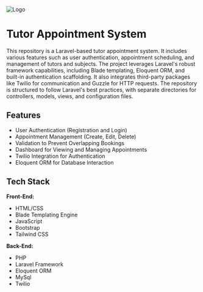 
![Logo](https://i.ibb.co/yWVBjQq/unnamed-2.png)


# Tutor Appointment System

This repository is a Laravel-based tutor appointment system. It includes various features such as user authentication, appointment scheduling, and management of tutors and subjects. The project leverages Laravel's robust framework capabilities, including Blade templating, Eloquent ORM, and built-in authentication scaffolding. It also integrates third-party packages like Twilio for communication and Guzzle for HTTP requests. The repository is structured to follow Laravel's best practices, with separate directories for controllers, models, views, and configuration files.

## Features

 - User Authentication (Registration and Login)
 - Appointment Management (Create, Edit, Delete)
 - Validation to Prevent Overlapping Bookings
 - Dashboard for Viewing and Managing Appointments
 - Twilio Integration for Authentication
 - Eloquent ORM for Database Interaction


## Tech Stack

**Front-End:** 

- HTML/CSS
- Blade Templating Engine
- JavaScript
- Bootstrap
- Tailwind CSS

**Back-End:** 

- PHP
- Laravel Framework
- Eloquent ORM
- MySql
- Twilio

